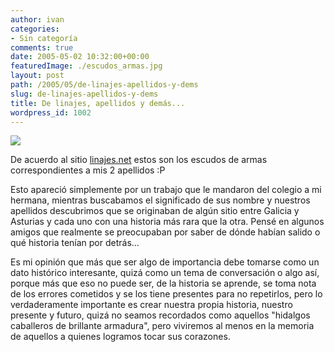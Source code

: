 ```yaml
---
author: ivan
categories:
- Sin categoría
comments: true
date: 2005-05-02 10:32:00+00:00
featuredImage: ./escudos_armas.jpg
layout: post
path: /2005/05/de-linajes-apellidos-y-dems
slug: de-linajes-apellidos-y-dems
title: De linajes, apellidos y demás...
wordpress_id: 1002
---
```


[![](https://photos1.blogger.com/img/39/1190/320/escudos_armas.jpg)](https://photos1.blogger.com/img/39/1190/640/escudos_armas.jpg)

De acuerdo al sitio [linajes.net](https://www.linajes.net/) estos son los escudos de armas correspondientes a mis 2 apellidos :P

Esto apareció simplemente por un trabajo que le mandaron del colegio a mi hermana, mientras buscabamos el significado de sus nombre y nuestros apellidos descubrimos que se originaban de algún sitio entre Galicia y Asturias y cada uno con una historia más rara que la otra. Pensé en algunos amigos que realmente se preocupaban por saber de dónde habían salido o qué historia tenían por detrás...

Es mi opinión que más que ser algo de importancia debe tomarse como un dato histórico interesante, quizá como un tema de conversación o algo así, porque más que eso no puede ser, de la historia se aprende, se toma nota de los errores cometidos y se los tiene presentes para no repetirlos, pero lo verdaderamente importante es crear nuestra propia historia, nuestro presente y futuro, quizá no seamos recordados como aquellos "hidalgos caballeros de brillante armadura", pero viviremos al menos en la memoria de aquellos a quienes logramos tocar sus corazones.
